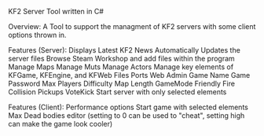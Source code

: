 KF2 Server Tool written in C#

Overview:
A Tool to support the managment of KF2 servers with some client options thrown in.

Features (Server):
Displays Latest KF2 News
Automatically Updates the server files
Browse Steam Workshop and add files within the program
Manage Maps
Manage Muts
Manage Actors
Manage key elements of KFGame, KFEngine, and KFWeb Files
  Ports
  Web Admin
  Game Name
  Game Password
  Max Players
  Difficulty
  Map
  Length
  GameMode
  Friendly Fire
  Collision
  Pickups
  VoteKick
Start server with only selected elements

Features (Client):
Performance options
Start game with selected elements
Max Dead bodies editor (setting to 0 can be used to "cheat", setting high can make the game look cooler)
